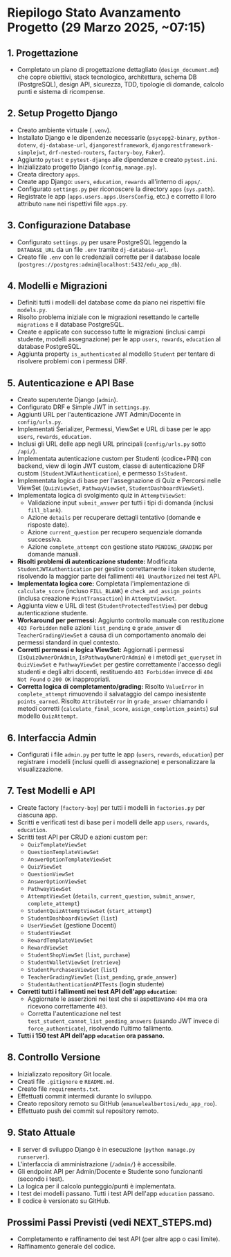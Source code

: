 # Riepilogo Stato Avanzamento Progetto (29 Marzo 2025, ~07:15)

## 1. Progettazione

*   Completato un piano di progettazione dettagliato (`design_document.md`) che copre obiettivi, stack tecnologico, architettura, schema DB (PostgreSQL), design API, sicurezza, TDD, tipologie di domande, calcolo punti e sistema di ricompense.

## 2. Setup Progetto Django

*   Creato ambiente virtuale (`.venv`).
*   Installato Django e le dipendenze necessarie (`psycopg2-binary`, `python-dotenv`, `dj-database-url`, `djangorestframework`, `djangorestframework-simplejwt`, `drf-nested-routers`, `factory-boy`, `Faker`).
*   Aggiunto `pytest` e `pytest-django` alle dipendenze e creato `pytest.ini`.
*   Inizializzato progetto Django (`config`, `manage.py`).
*   Creata directory `apps`.
*   Create app Django: `users`, `education`, `rewards` all'interno di `apps/`.
*   Configurato `settings.py` per riconoscere la directory `apps` (`sys.path`).
*   Registrate le app (`apps.users.apps.UsersConfig`, etc.) e corretto il loro attributo `name` nei rispettivi file `apps.py`.

## 3. Configurazione Database

*   Configurato `settings.py` per usare PostgreSQL leggendo la `DATABASE_URL` da un file `.env` tramite `dj-database-url`.
*   Creato file `.env` con le credenziali corrette per il database locale (`postgres://postgres:admin@localhost:5432/edu_app_db`).

## 4. Modelli e Migrazioni

*   Definiti tutti i modelli del database come da piano nei rispettivi file `models.py`.
*   Risolto problema iniziale con le migrazioni resettando le cartelle `migrations` e il database PostgreSQL.
*   Create e applicate con successo tutte le migrazioni (inclusi campi studente, modelli assegnazione) per le app `users`, `rewards`, `education` al database PostgreSQL.
*   Aggiunta property `is_authenticated` al modello `Student` per tentare di risolvere problemi con i permessi DRF.

## 5. Autenticazione e API Base

*   Creato superutente Django (`admin`).
*   Configurato DRF e Simple JWT in `settings.py`.
*   Aggiunti URL per l'autenticazione JWT Admin/Docente in `config/urls.py`.
*   Implementati Serializer, Permessi, ViewSet e URL di base per le app `users`, `rewards`, `education`.
*   Inclusi gli URL delle app negli URL principali (`config/urls.py` sotto `/api/`).
*   Implementata autenticazione custom per Studenti (codice+PIN) con backend, view di login JWT custom, classe di autenticazione DRF custom (`StudentJWTAuthentication`), e permesso `IsStudent`.
*   Implementata logica di base per l'assegnazione di Quiz e Percorsi nelle ViewSet (`QuizViewSet`, `PathwayViewSet`, `StudentDashboardViewSet`).
*   Implementata logica di svolgimento quiz in `AttemptViewSet`:
    *   Validazione input `submit_answer` per tutti i tipi di domanda (inclusi `fill_blank`).
    *   Azione `details` per recuperare dettagli tentativo (domande e risposte date).
    *   Azione `current_question` per recupero sequenziale domanda successiva.
    *   Azione `complete_attempt` con gestione stato `PENDING_GRADING` per domande manuali.
*   **Risolti problemi di autenticazione studente:** Modificata `StudentJWTAuthentication` per gestire correttamente i token studente, risolvendo la maggior parte dei fallimenti `401 Unauthorized` nei test API.
*   **Implementata logica core:** Completata l'implementazione di `calculate_score` (incluso `FILL_BLANK`) e `check_and_assign_points` (inclusa creazione `PointTransaction`) in `AttemptViewSet`.
*   Aggiunta view e URL di test (`StudentProtectedTestView`) per debug autenticazione studente.
*   **Workaround per permessi:** Aggiunto controllo manuale con restituzione `403 Forbidden` nelle azioni `list_pending` e `grade_answer` di `TeacherGradingViewSet` a causa di un comportamento anomalo dei permessi standard in quel contesto.
*   **Corretti permessi e logica ViewSet:** Aggiornati i permessi (`IsQuizOwnerOrAdmin`, `IsPathwayOwnerOrAdmin`) e i metodi `get_queryset` in `QuizViewSet` e `PathwayViewSet` per gestire correttamente l'accesso degli studenti e degli altri docenti, restituendo `403 Forbidden` invece di `404 Not Found` o `200 OK` inappropriati.
*   **Corretta logica di completamento/grading:** Risolto `ValueError` in `complete_attempt` rimuovendo il salvataggio del campo inesistente `points_earned`. Risolto `AttributeError` in `grade_answer` chiamando i metodi corretti (`calculate_final_score`, `assign_completion_points`) sul modello `QuizAttempt`.

## 6. Interfaccia Admin

*   Configurati i file `admin.py` per tutte le app (`users`, `rewards`, `education`) per registrare i modelli (inclusi quelli di assegnazione) e personalizzare la visualizzazione.

## 7. Test Modelli e API

*   Create factory (`factory-boy`) per tutti i modelli in `factories.py` per ciascuna app.
*   Scritti e verificati test di base per i modelli delle app `users`, `rewards`, `education`.
*   Scritti test API per CRUD e azioni custom per:
    *   `QuizTemplateViewSet`
    *   `QuestionTemplateViewSet`
    *   `AnswerOptionTemplateViewSet`
    *   `QuizViewSet`
    *   `QuestionViewSet`
    *   `AnswerOptionViewSet`
    *   `PathwayViewSet`
    *   `AttemptViewSet` (`details`, `current_question`, `submit_answer`, `complete_attempt`)
    *   `StudentQuizAttemptViewSet` (`start_attempt`)
    *   `StudentDashboardViewSet` (`list`)
    *   `UserViewSet` (gestione Docenti)
    *   `StudentViewSet`
    *   `RewardTemplateViewSet`
    *   `RewardViewSet`
    *   `StudentShopViewSet` (`list`, `purchase`)
    *   `StudentWalletViewSet` (`retrieve`)
    *   `StudentPurchasesViewSet` (`list`)
    *   `TeacherGradingViewSet` (`list_pending`, `grade_answer`)
    *   `StudentAuthenticationAPITests` (login studente)
*   **Corretti tutti i fallimenti nei test API dell'app `education`:**
    *   Aggiornate le asserzioni nei test che si aspettavano `404` ma ora ricevono correttamente `403`.
    *   Corretta l'autenticazione nel test `test_student_cannot_list_pending_answers` (usando JWT invece di `force_authenticate`), risolvendo l'ultimo fallimento.
*   **Tutti i 150 test API dell'app `education` ora passano.**

## 8. Controllo Versione

*   Inizializzato repository Git locale.
*   Creati file `.gitignore` e `README.md`.
*   Creato file `requirements.txt`.
*   Effettuati commit intermedi durante lo sviluppo.
*   Creato repository remoto su GitHub (`emanuelealbertosi/edu_app_roo`).
*   Effettuato push dei commit sul repository remoto.

## 9. Stato Attuale

*   Il server di sviluppo Django è in esecuzione (`python manage.py runserver`).
*   L'interfaccia di amministrazione (`/admin/`) è accessibile.
*   Gli endpoint API per Admin/Docente e Studente sono funzionanti (secondo i test).
*   La logica per il calcolo punteggio/punti è implementata.
*   I test dei modelli passano. Tutti i test API dell'app `education` passano.
*   Il codice è versionato su GitHub.

## Prossimi Passi Previsti (vedi NEXT_STEPS.md)

*   Completamento e raffinamento dei test API (per altre app o casi limite).
*   Raffinamento generale del codice.